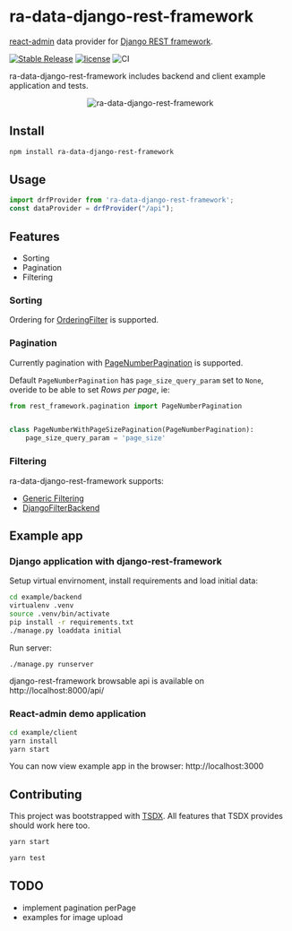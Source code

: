 # ra-data-django-rest-framework

[react-admin](https://marmelab.com/react-admin/) data provider for [Django REST
framework](https://www.django-rest-framework.org/).

[![Stable Release](https://img.shields.io/npm/v/ra-data-django-rest-framework)](https://npm.im/ra-data-django-rest-framework)
[![license](https://badgen.now.sh/badge/license/MIT)](./LICENSE)
![CI](https://github.com/bmihelac/ra-data-django-rest-framework/workflows/CI/badge.svg)

ra-data-django-rest-framework includes backend and client example application
and tests.

<p align="center">
  <img src="https://github.com/bmihelac/ra-data-django-rest-framework/blob/master/docs/ra-data-django-rest-framework.png" alt="ra-data-django-rest-framework" />
</p>

## Install

```bash
npm install ra-data-django-rest-framework
```

## Usage

```javascript
import drfProvider from 'ra-data-django-rest-framework';
const dataProvider = drfProvider("/api");
```

## Features

* Sorting
* Pagination
* Filtering

### Sorting

Ordering for
[OrderingFilter](https://www.django-rest-framework.org/api-guide/filtering/#orderingfilter)
is supported.

### Pagination

Currently pagination with
[PageNumberPagination](https://www.django-rest-framework.org/api-guide/pagination/#pagenumberpagination)
is supported.

Default `PageNumberPagination` has `page_size_query_param` set to `None`,
overide to be able to set *Rows per page*, ie:

```python
from rest_framework.pagination import PageNumberPagination


class PageNumberWithPageSizePagination(PageNumberPagination):
    page_size_query_param = 'page_size'
```

### Filtering

ra-data-django-rest-framework supports:

* [Generic Filtering](https://www.django-rest-framework.org/api-guide/filtering/#generic-filtering)
* [DjangoFilterBackend](https://www.django-rest-framework.org/api-guide/filtering/#djangofilterbackend)

## Example app

### Django application with django-rest-framework

Setup virtual envirnoment, install requirements and load initial data:

```bash
cd example/backend
virtualenv .venv
source .venv/bin/activate
pip install -r requirements.txt
./manage.py loaddata initial
```

Run server:

```bash
./manage.py runserver
```

django-rest-framework browsable api is available on http://localhost:8000/api/

### React-admin demo application

```bash
cd example/client
yarn install
yarn start
```

You can now view example app in the browser: http://localhost:3000

## Contributing

This project was bootstrapped with [TSDX](https://github.com/jaredpalmer/tsdx).
All features that TSDX provides should work here too.

```bash
yarn start
```

```bash
yarn test
```

## TODO

* implement pagination perPage
* examples for image upload
